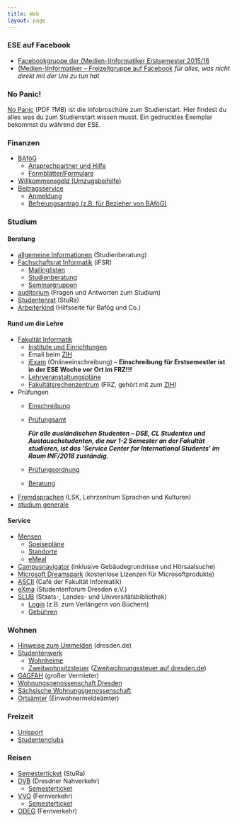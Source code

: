 ```yaml
---
title: Web
layout: page
---
```


### ESE auf Facebook

*   [Facebookgruppe der (Medien-)Informatiker Erstsemester 2015/16](https://www.facebook.com/groups/TUDInf2015/ "Facebookgruppe")
*   [(Medien-)Informatiker – Freizeitgruppe auf Facebook](https://www.facebook.com/groups/TUDInfFreizeit/ "Facebook-Freizeitgruppe") _für alles, was nicht direkt mit der Uni zu tun hat_

### No Panic!

[No Panic](http://ese.ifsr.de/2015/nopanic2015.pdf) (PDF ?MB) ist die Infobroschüre zum Studienstart. Hier findest du alles was du zum Studienstart wissen musst. Ein gedrucktes Exemplar bekommst du während der ESE.

### Finanzen

*   [BAföG](http://das-neue-bafög.de "Das Neue BAföG")
    *   [Ansprechpartner und Hilfe](http://www.studentenwerk-dresden.de/finanzierung/ "Studentenwerk")
    *   [Formblätter/Formulare](http://www.das-neue-bafoeg.de/de/432.php "Formblätter bzgl. BAföG")
*   [Willkommensgeld (Umzugsbeihilfe)](http://www.studentenwerk-dresden.de/wohnen/umzugsbeihilfe.html "Umzugsbeihilfeinfo beim Studentenwerk")
*   [Beitragsservice](http://www.rundfunkbeitrag.de "Rundfunkbeitrag Startseite")
    *   [Anmeldung](https://www.rundfunkbeitrag.de/formulare/buergerinnen_und_buerger/anmelden/index_ger.html "Beitragsservice")
    *   [Befreiungsantrag (z.B. für Bezieher von BAföG)](https://www.rundfunkbeitrag.de/anmelden_und_aendern/antrag_auf_befreiung/ "Rundfunkbeitrag Befreiungsantrag")

### Studium

#### Beratung

*   [allgemeine Informationen](http://tu-dresden.de/studium/beratung/zentrale_studienberatung/studienanfaenger "Zentrale Studienberatung") (Studienberatung)
*   [Fachschaftsrat Informatik](http://www.ifsr.de/ "Fachschaftsrat Informatik") (iFSR)
    *   [Mailinglisten](http://www.ifsr.de/studium:mailinglisten "Mailinglisten des iFSR")
    *   [Studienberatung](http://www.ifsr.de/studium:studienberatung "Studienberatung des iFSR")
    *   [Seminargruppen](https://www.ifsr.de/studium:seminargruppen "Seminargruppen")
*   [auditorium](http://auditorium.inf.tu-dresden.de/ "Auditorium") (Fragen und Antworten zum Studium)
*   [Studentenrat](http://www.stura.tu-dresden.de) (StuRa)
*   [Arbeiterkind](http://www.arbeiterkind.de/ "Arbeiterkind") (Hilfsseite für Bafög und Co.)

#### Rund um die Lehre

*   [Fakultät Informatik](http://www.inf.tu-dresden.de/ "Fakultät Informatik Startseite")
    *   [Institute und Einrichtungen](http://www.inf.tu-dresden.de/index.php?node_id=37&ln=de "Institute und Einrichtungen der Fakultät Informatik")
    *   Email beim [ZIH](https://mail.zih.tu-dresden.de/ "Email Login beim ZIH")
    *   [jExam](http://jexam.inf.tu-dresden.de/ "Onlineeinschreibung") (Onlineeinschreibung) – **Einschreibung für Erstsemestler ist in der ESE Woche vor Ort im FRZ!!!**
    *   [Lehrveranstaltungspläne](http://www.inf.tu-dresden.de/index.php?node_id=423&ln=de "Lehrveranstaltungen der Fakultät Informatik")
    *   [Fakultätsrechenzentrum](http://www.inf.tu-dresden.de/portal.php?node_id=1981&ln=de&group=18 "FRZ") (FRZ, gehört mit zum [ZIH](http://tu-dresden.de/die_tu_dresden/zentrale_einrichtungen/zih "Zentrum für Informationsdienste und Hochleistungsrechnen"))
*   Prüfungen
    *   [Einschreibung](http://www.inf.tu-dresden.de/index.php?node_id=905&ln=de#a1.1.)
    *   [Prüfungsamt](http://www.inf.tu-dresden.de/index.php?node_id=876&ln=de)

        _**Für alle ausländischen Studenten – DSE, CL Studenten und Austauschstudenten, die nur 1-2 Semester an der Fakultät studieren, ist das ‘Service Center for International Students’ im Raum INF/2018 zuständig.**_

    *   [Prüfungsordnung](http://www.inf.tu-dresden.de/index.php?node_id=2717&ln=de)
    *   [Beratung](http://www.ifsr.de/studium:studienberatung)
*   [Fremdsprachen](http://tu-dresden.de/die_tu_dresden/zentrale_einrichtungen/lsk "LSK Seite") (LSK, Lehrzentrum Sprachen und Kulturen)
*   [studium generale](http://integrale.de)

#### Service

*   [Mensen](http://www.studentenwerk-dresden.de/mensen/ "Studentenwerk Mensen")
    *   [Speisepläne](http://www.studentenwerk-dresden.de/mensen/speiseplan/ "Studentenwerk Speisepläne")
    *   [Standorte](http://www.studentenwerk-dresden.de/mensen/mensen_cafeterien.html "Studentenwerk Mensen Orte")
    *   [eMeal](http://www.studentenwerk-dresden.de/mensen/emeal.html "Studentenwerk eMeal")
*   [Campusnavigator](http://navigator.tu-dresden.de/) (inklusive Gebäudegrundrisse und Hörsaalsuche)
*   [Microsoft Dreamspark](http://www.inf.tu-dresden.de/index.php?node_id=2023&ln=de "Infos zu Microsoft Dreamspark der Fakultät Informatik") (kostenlose Lizenzen für Microsoftprodukte)
*   [ASCII](http://www.ascii-dresden.de/) (Café der Fakultät Informatik)
*   [eXma](http://exmatrikulationsamt.de) (Studentenforum Dresden e.V.)
*   [SLUB](http://www.slub-dresden.de/) (Staats-, Landes- und Universitätsbibliothek)
    *   [Login](https://webopac.slub-dresden.de/libero/WebOpac.cls?login=member) (z.B. zum Verlängern von Büchern)
    *   [Gebühren](http://www.slub-dresden.de/service/gebuehren-entgelte/)

### Wohnen

*   [Hinweise zum Ummelden](https://www.dresden.de/de/rathaus/dienstleistungen/wohnsitz_meldung_d115.php "Hinweise zum Wohnsitzwechsel der Stadt Dresden") (dresden.de)
*   [Studentenwerk](http://www.studentenwerk-dresden.de/wohnen/)
    *   [Wohnheime](http://www.studentenwerk-dresden.de/wohnen/wohnheimkatalog/)
    *   [Zweitwohnsitzsteuer](http://www.studentenwerk-dresden.de/wohnen/umzugsbeihilfe.html) ([Zweitwohnungssteuer auf dresden.de](http://www.dresden.de/de/02/or/anliegen/c_zweitwohnungssteuer.php))
*   [GAGFAH](http://www.gagfah.de/) (großer Vermieter)
*   [Wohnungsgenossenschaft Dresden](http://www.wgs-dresden.de/)
*   [Sächsische Wohnungsgenossenschaft](http://www.swg-dresden.de/)
*   [Ortsämter](http://www.dresden.de/de/rathaus/ortsaemter.php) (Einwohnermeldeämter)

### Freizeit

*   [Unisport](http://www.usz.tu-dresden.de/)
*   [Studentenclubs](http://www.studentenwerk-dresden.de/kultur/studentenclubs.html)

### Reisen

*   [Semesterticket](http://www.stura.tu-dresden.de/semesterticket) (StuRa)
*   [DVB](http://www.dvb.de) (Dresdner Nahverkehr)
    *   [Semesterticket](https://www.dvb.de/de-de/tickets/schueler-studenten/studenten/ "Regeln des DVB zum Semesterticket")
*   [VVO](http://www.vvo-online.de/) (Fernverkehr)
    *   [Semesterticket](https://www.vvo-online.de/de/tarif-tickets/sondertickets/semesterticket-153.cshtml "Regeln des VVO zum Semesterticket")
*   [ODEG](http://www.odeg.info/) (Fernverkehr)

